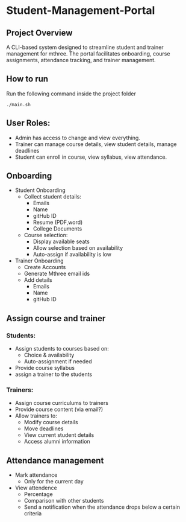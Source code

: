 # Student-Management-Portal

## Project Overview

A CLI-based system designed to streamline student and trainer management for mthree. The portal facilitates onboarding, course assignments, attendance tracking, and trainer management.


## How to run
Run the following command inside the project folder

``
./main.sh
``


## User Roles:
- Admin has access to change and view everything.
- Trainer can manage course details, view student details, manage deadlines
- Student can enroll in course, view syllabus, view attendance.


## Onboarding

- Student Onboarding
  - Collect student details:
    - Emails
    - Name
    - gitHub ID
    - Resume (PDF,word)
    - College Documents
  - Course selection:
    - Display available seats
    - Allow selection based on availability
    - Auto-assign if availability is low
- Trainer Onboarding
  - Create Accounts
  - Generate Mthree email ids
  - Add details
    - Emails
    - Name
    - gitHub ID


## Assign course and trainer

### Students:
- Assign students to courses based on:
  - Choice & availability
  - Auto-assignment if needed
- Provide course syllabus
- assign a trainer to the students

### Trainers:
- Assign course curriculums to trainers
- Provide course content (via email?)
- Allow trainers to:
  - Modify course details
  - Move deadlines
  - View current student details
  - Access alumni information


## Attendance management
- Mark attendance
  - Only for the current day
- View attendence
  - Percentage
  - Comparison with other students
  - Send a notification when the attendance drops below a certain criteria
